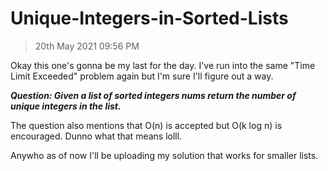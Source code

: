 # Unique-Integers-in-Sorted-Lists
>20th May 2021 09:56 PM

Okay this one's gonna be my last for the day. I've run into the same "Time Limit Exceeded" problem again but I'm sure I'll figure out a way.

***Question: Given a list of sorted integers nums return the number of unique integers in the list.***


The question also mentions that O(n) is accepted but O(k log n) is encouraged. Dunno what that means lolll.

Anywho as of now I'll be uploading my solution that works for smaller lists.
